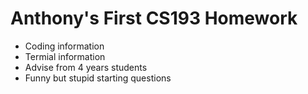 # Anthony's First CS193 Homework

- Coding information
- Termial information
- Advise from 4 years students
- Funny but stupid starting questions
